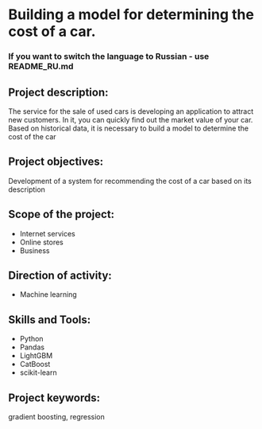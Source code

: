 # Building a model for determining the cost of a car.
### If you want to switch the language to Russian - use README_RU.md
## Project description:
The service for the sale of used cars is developing an application to attract new customers. In it, you can quickly find out the market value of your car. Based on historical data, it is necessary to build a model to determine the cost of the car
## Project objectives:
Development of a system for recommending the cost of a car based on its description
## Scope of the project:
- Internet services
- Online stores
- Business
## Direction of activity:
- Machine learning
## Skills and Tools:
- Python
- Pandas
- LightGBM
- CatBoost
- scikit-learn
## Project keywords:
gradient boosting, regression
